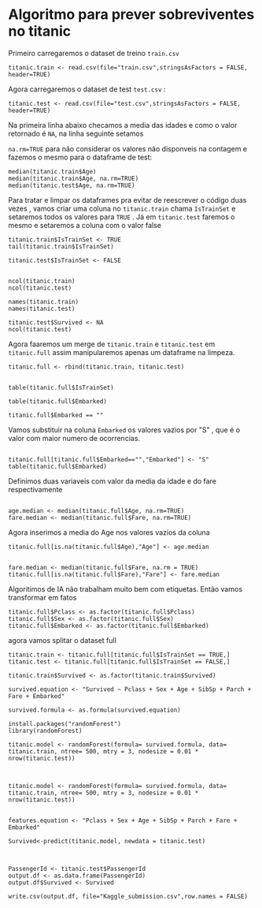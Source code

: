 # Algoritmo para prever sobreviventes no titanic

Primeiro carregaremos o dataset de treino ```train.csv``` 
```{r}
titanic.train <- read.csv(file="train.csv",stringsAsFactors = FALSE,  header=TRUE)

```
Agora carregaremos o dataset de test ```test.csv``` :

```{r}
titanic.test <- read.csv(file="test.csv",stringsAsFactors = FALSE,  header=TRUE)

```
Na primeira linha abaixo checamos a media das idades e como o valor retornado é ```NA```, na linha seguinte setamos


```na.rm=TRUE``` para não considerar os valores não disponveis na contagem e fazemos o mesmo para o dataframe de test:

```{r}
median(titanic.train$Age)
median(titanic.train$Age, na.rm=TRUE)
median(titanic.test$Age, na.rm=TRUE)

```
Para tratar e limpar os dataframes pra evitar de reescrever o códígo duas vezes , vamos criar uma coluna no ```titanic.train``` chama ```IsTrainSet``` e setaremos todos os valores para ```TRUE``` . Já em  ```titanic.test``` faremos o mesmo e setaremos a coluna com o valor false

```{r}
titanic.train$IsTrainSet <- TRUE
tail(titanic.train$IsTrainSet)

titanic.test$IsTrainSet <- FALSE


ncol(titanic.train)
ncol(titanic.test)

```


```{r}
names(titanic.train)
names(titanic.test)

titanic.test$Survived <- NA
ncol(titanic.test)
```
Agora faaremos um merge de ```titanic.train``` e ```titanic.test``` em ```titanic.full``` assim manipularemos apenas um dataframe na limpeza.

```{r}
titanic.full <- rbind(titanic.train, titanic.test)


```


```{r}
table(titanic.full$IsTrainSet)
```


```{r}
table(titanic.full$Embarked)

```


```{r}
titanic.full$Embarked == ""

```
Vamos substituir na coluna ```Embarked``` os valores vazios por "S" , que é o valor com maior numero de ocorrencias.

```{r}

titanic.full[titanic.full$Embarked=="","Embarked"] <- "S"
table(titanic.full$Embarked)

```

Definimos duas variaveis com valor da media da idade e do fare respectivamente
```{r}

age.median <- median(titanic.full$Age, na.rm=TRUE)
fare.median <- median(titanic.full$Fare, na.rm=TRUE)

```
Agora inserimos a media do Age nos valores vazios da coluna

```{r}
titanic.full[is.na(titanic.full$Age),"Age"] <- age.median


```

```{r}
fare.median <- median(titanic.full$Fare, na.rm = TRUE)
titanic.full[is.na(titanic.full$Fare),"Fare"] <- fare.median
```

Algoritimos de IA não trabalham muito bem com etiquetas. Então vamos transformar em fatos 
```{r}
titanic.full$Pclass <- as.factor(titanic.full$Pclass)
titanic.full$Sex <- as.factor(titanic.full$Sex)
titanic.full$Embarked <- as.factor(titanic.full$Embarked)
```

agora vamos splitar o dataset full
```{r}
titanic.train <- titanic.full[titanic.full$IsTrainSet == TRUE,]
titanic.test <- titanic.full[titanic.full$IsTrainSet == FALSE,]

```

```{r}
titanic.train$Survived <- as.factor(titanic.train$Survived)

```

```{r}
survived.equation <- "Survived ~ Pclass + Sex + Age + SibSp + Parch + Fare + Embarked"

survived.formula <- as.formula(survived.equation)

install.packages("randomForest")
library(randomForest)

titanic.model <- randomForest(formula= survived.formula, data= titanic.train, ntree= 500, mtry = 3, nodesize = 0.01 * nrow(titanic.test))


```



```{r}

titanic.model <- randomForest(formula= survived.formula, data= titanic.train, ntree= 500, mtry = 3, nodesize = 0.01 * nrow(titanic.test))

```



```{r}

features.equation <- "Pclass + Sex + Age + SibSp + Parch + Fare + Embarked"

Survived<-predict(titanic.model, newdata = titanic.test)

```



```{r}


PassengerId <- titanic.test$PassengerId
output.df <- as.data.frame(PassengerId)
output.df$Survived <- Survived

write.csv(output.df, file="Kaggle_submission.csv",row.names = FALSE)
```
